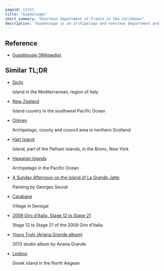 ```yaml
---
pageid: 12343
title: "Guadeloupe"
short_summary: "Overseas department of France in the Caribbean"
description: "Guadeloupe is an archipelago and overseas Department and Region of France in the West Indies or Caribbean. It consists of six inhabited islands—basse-terre, grande-terre, Marie-Galante, La Désirade, and the two inhabited Îles Des Saintes—As well as many uninhabited Islands and Outcroppings. It is to the South of Antigua and Barbuda and Montserrat and North of the Commonwealth of Dominica. The regional Capital is basse-terre located on the southern west Coast of basse-terre Island although the most populous City is les Abymes and the main Center of Business is neighboring Pointe -- pitre both situated on grande-terre Island. It had a Population of 378,561 in 2024."
---
```


## Reference

- [Guadeloupe (Wikipedia)](https://en.wikipedia.org/?curid=12343)

## Similar TL;DR

- [Sicily](/tldr/en/sicily)

  Island in the Mediterranean, region of Italy

- [New Zealand](/tldr/en/new-zealand)

  Island country in the southwest Pacific Ocean

- [Orkney](/tldr/en/orkney)

  Archipelago, county and council area in northern Scotland

- [Hart Island](/tldr/en/hart-island)

  Island, part of the Pelham Islands, in the Bronx, New York

- [Hawaiian Islands](/tldr/en/hawaiian-islands)

  Archipelago in the Pacific Ocean

- [A Sunday Afternoon on the Island of La Grande Jatte](/tldr/en/a-sunday-afternoon-on-the-island-of-la-grande-jatte)

  Painting by Georges Seurat

- [Carabane](/tldr/en/carabane)

  Village in Senegal

- [2009 Giro d'Italia, Stage 12 to Stage 21](/tldr/en/2009-giro-ditalia-stage-12-to-stage-21)

  Stage 12 to Stage 21 of the 2009 Giro d'Italia

- [Yours Truly (Ariana Grande album)](/tldr/en/yours-truly-ariana-grande-album)

  2013 studio album by Ariana Grande

- [Lesbos](/tldr/en/lesbos)

  Greek island in the North Aegean

